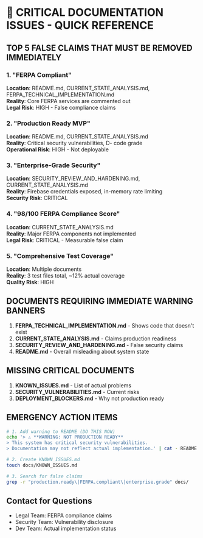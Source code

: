 # 🚨 CRITICAL DOCUMENTATION ISSUES - QUICK REFERENCE

## TOP 5 FALSE CLAIMS THAT MUST BE REMOVED IMMEDIATELY

### 1. "FERPA Compliant" 
**Location**: README.md, CURRENT_STATE_ANALYSIS.md, FERPA_TECHNICAL_IMPLEMENTATION.md  
**Reality**: Core FERPA services are commented out  
**Legal Risk**: HIGH - False compliance claims  

### 2. "Production Ready MVP"
**Location**: README.md, CURRENT_STATE_ANALYSIS.md  
**Reality**: Critical security vulnerabilities, D- code grade  
**Operational Risk**: HIGH - Not deployable  

### 3. "Enterprise-Grade Security"
**Location**: SECURITY_REVIEW_AND_HARDENING.md, CURRENT_STATE_ANALYSIS.md  
**Reality**: Firebase credentials exposed, in-memory rate limiting  
**Security Risk**: CRITICAL  

### 4. "98/100 FERPA Compliance Score"
**Location**: CURRENT_STATE_ANALYSIS.md  
**Reality**: Major FERPA components not implemented  
**Legal Risk**: CRITICAL - Measurable false claim  

### 5. "Comprehensive Test Coverage"
**Location**: Multiple documents  
**Reality**: 3 test files total, ~12% actual coverage  
**Quality Risk**: HIGH  

## DOCUMENTS REQUIRING IMMEDIATE WARNING BANNERS

1. **FERPA_TECHNICAL_IMPLEMENTATION.md** - Shows code that doesn't exist
2. **CURRENT_STATE_ANALYSIS.md** - Claims production readiness
3. **SECURITY_REVIEW_AND_HARDENING.md** - False security claims
4. **README.md** - Overall misleading about system state

## MISSING CRITICAL DOCUMENTS

1. **KNOWN_ISSUES.md** - List of actual problems
2. **SECURITY_VULNERABILITIES.md** - Current risks
3. **DEPLOYMENT_BLOCKERS.md** - Why not production ready

## EMERGENCY ACTION ITEMS

```bash
# 1. Add warning to README (DO THIS NOW)
echo '> ⚠️ **WARNING: NOT PRODUCTION READY**
> This system has critical security vulnerabilities.
> Documentation may not reflect actual implementation.' | cat - README.md > temp && mv temp README.md

# 2. Create KNOWN_ISSUES.md
touch docs/KNOWN_ISSUES.md

# 3. Search for false claims
grep -r "production.ready\|FERPA.compliant\|enterprise.grade" docs/
```

## Contact for Questions
- Legal Team: FERPA compliance claims
- Security Team: Vulnerability disclosure
- Dev Team: Actual implementation status

